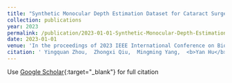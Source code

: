 ```yaml
---
title: "Synthetic Monocular Depth Estimation Dataset for Cataract Surgery Assistance"
collection: publications
year: 2023
permalink: /publication/2023-01-01-Synthetic-Monocular-Depth-Estimation-Dataset-for-Cataract-Surgery-Assistance
date: 2023-01-01
venue: 'In the proceedings of 2023 IEEE International Conference on Bioinformatics and Biomedicine (BIBM)'
citation: ' Yingquan Zhou,  Zhongxi Qiu,  Mingming Yang,  <b>Yan Hu</b>,  Jiang Liu, &quot;Synthetic Monocular Depth Estimation Dataset for Cataract Surgery Assistance.&quot; In the proceedings of 2023 IEEE International Conference on Bioinformatics and Biomedicine (BIBM), 2023.'
---
```

Use [Google Scholar](https://scholar.google.com/scholar?q=Synthetic+Monocular+Depth+Estimation+Dataset+for+Cataract+Surgery+Assistance){:target="_blank"} for full citation
